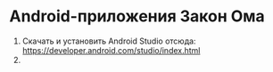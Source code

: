 Android-приложения Закон Ома
============================

1. Скачать и установить Android Studio отсюда: https://developer.android.com/studio/index.html
2. 
